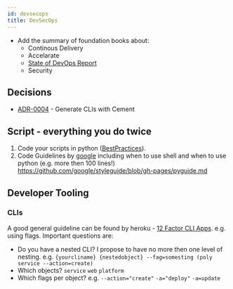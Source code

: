 ```yaml
---
id: devsecops
title: DevSecOps
---
```


* Add the summary of foundation books about:
  * Continous Delivery
  * Accelarate
  * [State of DevOps Report](https://cloudplatformonline.com/rs/248-TPC-286/images/DORA-State%20of%20DevOps.pdf)
  * Security

## Decisions

- [ADR-0004](adr/0004-generate-clis-with-cement) - Generate CLIs with Cement

## Script - everything you do twice
1. Code your scripts in python ([BestPractices](https://srcco.de/posts/writing-python-command-line-scripts.html)).
2. Code Guidelines by [google](https://google.github.io/styleguide/shell.xml) including when to use shell and when to use python (e.g. more then 100 lines!) https://github.com/google/styleguide/blob/gh-pages/pyguide.md

## Developer Tooling

### CLIs 

A good general guideline can be found by heroku - [12 Factor CLI Apps](https://medium.com/@jdxcode/12-factor-cli-apps-dd3c227a0e46). e.g. using flags. Important questions are: 

- Do you have a nested CLI? I propose to have no more then one level of nesting. e.g. `{yourcliname} {nestedobject} --fag=somesting (poly service --action=create)` 
- Which objects? `service` `web` `platform`
- Which flags per object? e.g. `--action="create"` `-a="deploy"` `-a=update`